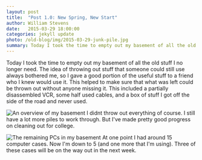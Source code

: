 ```yaml
---
layout: post
title:  "Post 1.0: New Spring, New Start"
author: William Stevens
date:   2015-03-29 18:00:00
categories: jekyll update
photo: /old-blog/img/2015-03-29-junk-pile.jpg
summary: Today I took the time to empty out my basement of all the old stuff I no longer need. The idea of throwing out stuff that someone could still use always bothered me, so I gave a good portion of the useful stuff to a friend who I knew would use it.
---
```


Today I took the time to empty out my basement of all the old stuff I no longer need. The idea of throwing out stuff that someone could still use always bothered me, so I gave a good portion of the useful stuff to a friend who I knew would use it. This helped to make sure that what was left could be thrown out without anyone missing it. This included a partially disassembled VCR, some half used cables, and a box of stuff I got off the side of the road and never used.

![An overview of my basement](/old-blog/img/2015-03-29-basement.jpg)
I didnt throw out everything of course. I still have a lot more piles to work through. But I've made pretty good progress on cleaning out for college.

![The remaining PCs in my basement](/old-blog/img/2015-03-29-pc-shelf.jpg)
At one point I had around 15 computer cases. Now I'm down to 5 (and one more that I'm using). Three of these cases will be on the way out in the next week.
